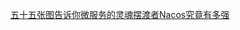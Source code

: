 
[五十五张图告诉你微服务的灵魂摆渡者Nacos究竟有多强](https://mp.weixin.qq.com/s?__biz=MzU3MDAzNDg1MA==&mid=2247493854&idx=1&sn=4b3fb7f7e17a76000733899f511ef915&scene=21#wechat_redirect)